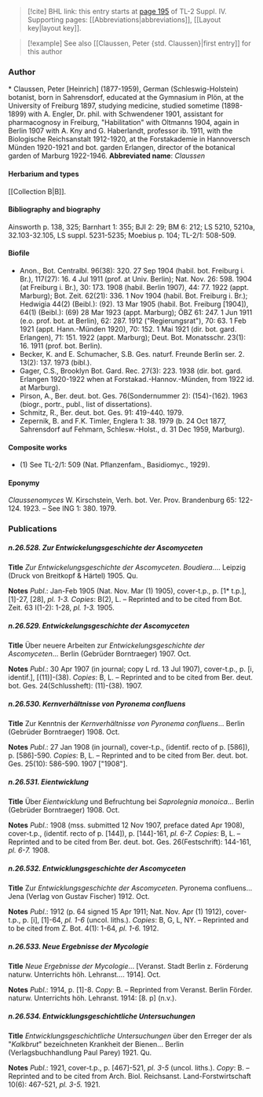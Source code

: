 > [!cite] BHL link: this entry starts at [page 195](https://www.biodiversitylibrary.org/page/33265872) of TL-2 Suppl. IV.
> Supporting pages: [[Abbreviations|abbreviations]], [[Layout key|layout key]].

> [!example] See also [[Claussen, Peter {std. Claussen}|first entry]] for this author

### Author

\* Claussen, Peter \[Heinrich\] (1877-1959), German (Schleswig-Holstein) botanist, born in Sahrensdorf, educated at the Gymnasium in Plön, at the University of Freiburg 1897, studying medicine, studied sometime (1898-1899) with A. Engler, Dr. phil. with Schwendener 1901, assistant for pharmacognosy in Freiburg, "Habilitation" with Oltmanns 1904, again in Berlin 1907 with A. Kny and G. Haberlandt, professor ib. 1911, with the Biologische Reichsanstalt 1912-1920, at the Forstakademie in Hannoversch Münden 1920-1921 and bot. garden Erlangen, director of the botanical garden of Marburg 1922-1946. 
**Abbreviated name**: *Claussen*

#### Herbarium and types

[[Collection B|B]].

#### Bibliography and biography

Ainsworth p. 138, 325; Barnhart 1: 355; BJI 2: 29; BM 6: 212; LS 5210, 5210a, 32.103-32.105, LS suppl. 5231-5235; Moebius p. 104; TL-2/1: 508-509.

#### Biofile

- Anon., Bot. Centralbl. 96(38): 320. 27 Sep 1904 (habil. bot. Freiburg i. Br.), 117(27): 16. 4 Jul 1911 (prof. at Univ. Berlin); Nat. Nov. 26: 598. 1904 (at Freiburg i. Br.), 30: 173. 1908 (habil. Berlin 1907), 44: 77. 1922 (appt. Marburg); Bot. Zeit. 62(21): 336. 1 Nov 1904 (habil. Bot. Freiburg i. Br.); Hedwigia 44(2) (Beibl.): (92). 13 Mar 1905 (habil. Bot. Freiburg \[1904\]), 64(1) (Beibl.): (69) 28 Mar 1923 (appt. Marburg); ÖBZ 61: 247. 1 Jun 1911 (e.o. prof. bot. at Berlin), 62: 287. 1912 ("Regierungsrat"), 70: 63. 1 Feb 1921 (appt. Hann.-Münden 1920), 70: 152. 1 Mai 1921 (dir. bot. gard. Erlangen), 71: 151. 1922 (appt. Marburg); Deut. Bot. Monatsschr. 23(1): 16. 1911 (prof. bot. Berlin).
- Becker, K. and E. Schumacher, S.B. Ges. naturf. Freunde Berlin ser. 2. 13(2): 137. 1973 (bibl.).
- Gager, C.S., Brooklyn Bot. Gard. Rec. 27(3): 223. 1938 (dir. bot. gard. Erlangen 1920-1922 when at Forstakad.-Hannov.-Münden, from 1922 id. at Marburg).
- Pirson, A., Ber. deut. bot. Ges. 76(Sondernummer 2): (154)-(162). 1963 (biogr., portr., publ., list of dissertations).
- Schmitz, R., Ber. deut. bot. Ges. 91: 419-440. 1979.
- Zepernik, B. and F.K. Timler, Englera 1: 38. 1979 (b. 24 Oct 1877, Sahrensdorf auf Fehmarn, Schlesw.-Holst., d. 31 Dec 1959, Marburg).

#### Composite works

- (1) See TL-2/1: 509 (Nat. Pflanzenfam., Basidiomyc., 1929).

#### Eponymy

*Claussenomyces* W. Kirschstein, Verh. bot. Ver. Prov. Brandenburg 65: 122- 124. 1923. – See ING 1: 380. 1979.

### Publications

##### n.26.528. Zur Entwickelungsgeschichte der Ascomyceten

**Title**
*Zur Entwickelungsgeschichte der Ascomyceten*. *Boudiera*.... Leipzig (Druck von Breitkopf & Härtel) 1905. Qu.

**Notes**
*Publ*.: Jan-Feb 1905 (Nat. Nov. Mar (1) 1905), cover-t.p., p. \[1\* t.p.\], \[1\]-27, \[28\], *pl. 1-3.*
*Copies*: B(2), L. – Reprinted and to be cited from Bot. Zeit. 63 I(1-2): 1-28, *pl. 1-3.* 1905.

##### n.26.529. Entwickelungsgeschichte der Ascomyceten

**Title**
Über neuere Arbeiten zur *Entwickelungsgeschichte der Ascomyceten*... Berlin (Gebrüder Borntraeger) 1907. Oct.

**Notes**
*Publ*.: 30 Apr 1907 (in journal; copy L rd. 13 Jul 1907), cover-t.p., p. \[i, identif.\], \[(11)\]-(38).
*Copies*: B, L. – Reprinted and to be cited from Ber. deut. bot. Ges. 24(Schlussheft): (11)-(38). 1907.

##### n.26.530. Kernverhältnisse von Pyronema confluens

**Title**
Zur Kenntnis der *Kernverhältnisse von Pyronema confluens*... Berlin (Gebrüder Borntraeger) 1908. Oct.

**Notes**
*Publ*.: 27 Jan 1908 (in journal), cover-t.p., (identif. recto of p. \[586\]), p. \[586\]-590. *Copies*: B, L. – Reprinted and to be cited from Ber. deut. bot. Ges. 25(10): 586-590. 1907 \["1908"\].

##### n.26.531. Eientwicklung

**Title**
Über *Eientwicklung* und Befruchtung bei *Saprolegnia monoica*... Berlin (Gebrüder Borntraeger) 1908. Oct.

**Notes**
*Publ*.: 1908 (mss. submitted 12 Nov 1907, preface dated Apr 1908), cover-t.p., (identif. recto of p. \[144\]), p. \[144\]-161, *pl. 6-7.* *Copies*: B, L. – Reprinted and to be cited from Ber. deut. bot. Ges. 26(Festschrift): 144-161, *pl. 6-7.* 1908.

##### n.26.532. Entwicklungsgeschichte der Ascomyceten

**Title**
Zur *Entwicklungsgeschichte der Ascomyceten*. Pyronema confluens... Jena (Verlag von Gustav Fischer) 1912. Oct.

**Notes**
*Publ*.: 1912 (p. 64 signed 15 Apr 1911; Nat. Nov. Apr (1) 1912), cover-t.p., p. \[i\], \[1\]-64, *pl. 1-6* (uncol. liths.). *Copies*: B, G, L, NY. – Reprinted and to be cited from Z. Bot. 4(1): 1-64, *pl. 1-6.* 1912.

##### n.26.533. Neue Ergebnisse der Mycologie

**Title**
*Neue Ergebnisse der Mycologie*... \[Veranst. Stadt Berlin z. Förderung naturw. Unterrichts höh. Lehranst.... 1914\]. Oct.

**Notes**
*Publ*.: 1914, p. \[1\]-8. *Copy*: B. – Reprinted from Veranst. Berlin Förder. naturw. Unterrichts höh. Lehranst. 1914: \[8. p\] (n.v.).

##### n.26.534. Entwicklungsgeschichtliche Untersuchungen

**Title**
*Entwicklungsgeschichtliche Untersuchungen* über den Erreger der als "*Kalkbrut*" bezeichneten Krankheit der Bienen... Berlin (Verlagsbuchhandlung Paul Parey) 1921. Qu.

**Notes**
*Publ*.: 1921, cover-t.p., p. \[467\]-521, *pl. 3-5* (uncol. liths.). *Copy*: B. – Reprinted and to be cited from Arch. Biol. Reichsanst. Land-Forstwirtschaft 10(6): 467-521, *pl. 3-5.* 1921.

